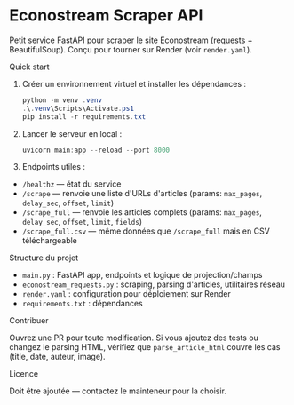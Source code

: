 # Econostream Scraper API

Petit service FastAPI pour scraper le site Econostream (requests + BeautifulSoup). Conçu pour tourner sur Render (voir `render.yaml`).

Quick start

1. Créer un environnement virtuel et installer les dépendances :

   ```powershell
   python -m venv .venv
   .\.venv\Scripts\Activate.ps1
   pip install -r requirements.txt
   ```

2. Lancer le serveur en local :

   ```powershell
   uvicorn main:app --reload --port 8000
   ```

3. Endpoints utiles :

- `/healthz` — état du service
- `/scrape` — renvoie une liste d'URLs d'articles (params: `max_pages`, `delay_sec`, `offset`, `limit`)
- `/scrape_full` — renvoie les articles complets (params: `max_pages`, `delay_sec`, `offset`, `limit`, `fields`)
- `/scrape_full.csv` — même données que `/scrape_full` mais en CSV téléchargeable

Structure du projet

- `main.py` : FastAPI app, endpoints et logique de projection/champs
- `econostream_requests.py` : scraping, parsing d'articles, utilitaires réseau
- `render.yaml` : configuration pour déploiement sur Render
- `requirements.txt` : dépendances

Contribuer

Ouvrez une PR pour toute modification. Si vous ajoutez des tests ou changez le parsing HTML, vérifiez que `parse_article_html` couvre les cas (title, date, auteur, image).

Licence

Doit être ajoutée — contactez le mainteneur pour la choisir.
